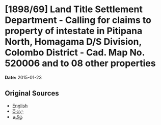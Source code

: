 # [1898/69] Land Title Settlement Department - Calling for claims to property of intestate in Pitipana North, Homagama D/S Division, Colombo District - Cad. Map No. 520006 and to 08 other properties

**Date:** 2015-01-23

## Original Sources

- [English](https://documents.gov.lk/view/extra-gazettes/2015/1/1898-69_E.pdf)
- [සිංහල](https://documents.gov.lk/view/extra-gazettes/2015/1/1898-69_S.pdf)
- [தமிழ்](https://documents.gov.lk/view/extra-gazettes/2015/1/1898-69_T.pdf)
